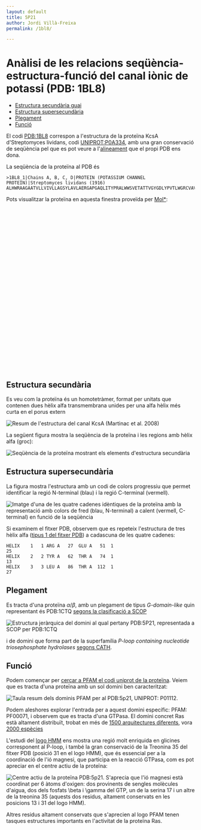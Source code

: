 ```yaml
---
layout: default
title: 5P21
author: Jordi Villà-Freixa
permalink: /1bl8/

---
```

 <head>
    <meta charset="utf-8">
    <title>{{ page.title }}</title>
<script src="https://cdn.jsdelivr.net/npm/babel-polyfill/dist/polyfill.min.js"></script>
    <!-- Web component polyfill (only loads what it needs) -->
<script src="https://cdn.jsdelivr.net/npm/@webcomponents/webcomponentsjs/webcomponents-lite.js" charset="utf-8"></script>
    <!-- Required to polyfill modern browsers as code is ES5 for IE... -->
<script src="https://cdn.jsdelivr.net/npm/@webcomponents/webcomponentsjs/custom-elements-es5-adapter.js" charset="utf-8"></script>

<link rel="stylesheet" type="text/css" href="https://www.ebi.ac.uk/pdbe/pdb-component-library/css/pdbe-molstar-1.2.1.css">
<script type="text/javascript" src="https://www.ebi.ac.uk/pdbe/pdb-component-library/js/pdbe-molstar-component-1.2.1.js"></script>
<style>
        #myViewer{
          float:none;
          width:400px;
          height:400px;
          position:relative;
        }
    </style>
  </head>

<h1> Anàlisi de les relacions seqüència-estructura-funció del canal iònic de potassi  (PDB: 1BL8)</h1>

- [Estructura secundària guai](#estructura-secundària-guai)
- [Estructura supersecundària](#estructura-supersecundària)
- [Plegament](#plegament)
- [Funció](#funció)


 El codi [PDB:1BL8](https://www.rcsb.org/structure/1bl8) correspon a l'estructura de la proteïna KcsA d'Streptomyces lividans, codi [UNIPROT:P0A334](https://www.uniprot.org/uniprot/P0A334), amb una gran conservació de seqüència pel que es pot veure a l'[alineament](https://www.rcsb.org/uniprot/P0A334) que el propi PDB ens dona.


La seqüència de la proteïna al PDB és

```fasta
>1BL8_1|Chains A, B, C, D|PROTEIN (POTASSIUM CHANNEL PROTEIN)|Streptomyces lividans (1916)
ALHWRAAGAATVLLVIVLLAGSYLAVLAERGAPGAQLITYPRALWWSVETATTVGYGDLYPVTLWGRCVAVVVMVAGITSFGLVTAALATWFVGREQ
```

Pots visualitzar la proteïna en aquesta finestra proveïda per [Mol*](https://molstar.org):

<p>
<div id="myViewer">
<pdbe-molstar id="pdbeMolstarComponent" molecule-id="1bl8" hide-controls="true"></pdbe-molstar>
</div>
</p>
<br>  

## Estructura secundària

Es veu com la proteïna és un homotetràmer, format per unitats que contenen dues hèlix alfa transmembrana unides per una alfa hèlix més curta en el porus extern 

![Resum de l'estructura del canal KcsA (Martinac et al. [2008](https://journals.physiology.org/doi/full/10.1152/physrev.00005.2008))](../figures/kcsa.jpg)

La següent figura mostra la seqüència de la proteïna i les regions amb hèlix alfa (groc):

![Seqüència de la proteïna mostrant els elements d'estructura secundària](../figures/1bl8_seq.png)


## Estructura supersecundària

La figura mostra l'estructura amb un codi de colors progressiu que permet identificar la regió N-terminal (blau) i la regió C-terminal (vermell). 

![Imatge d'una de les quatre cadenes idèntiques de la proteïna amb la representació amb colors de fred (blau, N-terminal) a calent (vermell, C-terminal) en funció de la seqüència](../figures/1bl8_rainbow.png)

Si examinem el fitxer PDB, observem que es repeteix l'estructura de tres hèlix alfa ([tipus 1 del fitxer PDB](https://www.wwpdb.org/documentation/file-format-content/format33/sect5.html)) a cadascuna de les quatre cadenes:

```
HELIX    1   1 ARG A   27  GLU A   51  1                                  25    
HELIX    2   2 TYR A   62  THR A   74  1                                  13    
HELIX    3   3 LEU A   86  THR A  112  1                                  27    
```

## Plegament

Es tracta d'una proteïna $\alpha/\beta$, amb un plegament de tipus *G-domain-like* quin representant és PDB:1CTQ [segons la clasificació a SCOP](https://scop.mrc-lmb.cam.ac.uk/term/8019404)

![Estructura jeràrquica del domini al qual pertany PDB:5P21, representada a SCOP per PDB:1CTQ](../figures/1CTQ_SCOP.png)

i de domini que forma part de la superfamília *P-loop containing nucleotide triosephosphate hydrolases* [segons CATH](http://www.cathdb.info/search?q=5p21).

## Funció

Podem començar per [cercar a PFAM el codi uniprot de la proteïna](http://pfam.xfam.org/protein/P01112). Veiem que es tracta d'una proteïna amb un sol domini ben caracteritzat:

![Taula resum dels dominis PFAM per al PDB:5p21, UNIPROT: P01112](../figures/5p21_pfam1.png).

Podem aleshores explorar l'entrada per a aquest domini específic: PFAM: PF00071, i observem que es tracta d'una GTPasa. El domini concret Ras està altament distribuït, trobat en més de [1500 arquitectures diferents](http://pfam.xfam.org/family/PF00071#tabview=tab1), vora [2000 espècies](http://pfam.xfam.org/family/PF00071#tabview=tab7)

L'estudi del [logo HMM](http://pfam.xfam.org/family/ras#tabview=tab4) ens mostra una regió molt enriquida en glicines corresponent al P-loop, i també la gran conservació de la Treonina 35 del fitxer PDB (posició 31 en el logo HMM), que és essencial per a la coordinació de l'ió magnesi, que participa en la reacció GTPasa, com es pot apreciar en el centre actiu de la proteïna:

![Centre actiu de la proteïna PDB:5p21. S'aprecia que l'ió magnesi està coordinat per 6 àtoms d'oxigen: dos provinents de sengles molècules d'aigua, dos dels fosfats $\beta$ i $\gamma$ del GTP, un de la serina 17 i un altre de la treonina 35 (aquests dos residus, altament conservats en les posicions [13 i 31 del logo HMM](http://pfam.xfam.org/family/ras#tabview=tab4)).](../figures/5p21_centreactiu.png)

Altres residus altament conservats que s'aprecien al logo PFAM tenen tasques estructures importants en l'activitat de la proteïna Ras.
